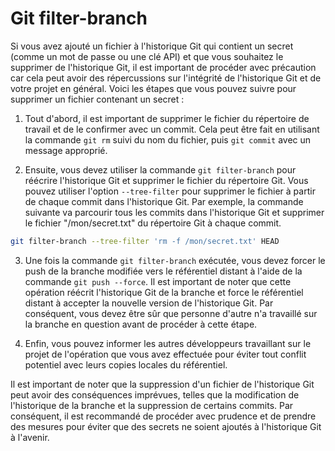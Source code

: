 # Git filter-branch

Si vous avez ajouté un fichier à l'historique Git qui contient un secret (comme un mot de passe ou une clé API) et que vous souhaitez le supprimer de l'historique Git, il est important de procéder avec précaution car cela peut avoir des répercussions sur l'intégrité de l'historique Git et de votre projet en général. Voici les étapes que vous pouvez suivre pour supprimer un fichier contenant un secret :

1. Tout d'abord, il est important de supprimer le fichier du répertoire de travail et de le confirmer avec un commit. Cela peut être fait en utilisant la commande `git rm` suivi du nom du fichier, puis `git commit` avec un message approprié.

2. Ensuite, vous devez utiliser la commande `git filter-branch` pour réécrire l'historique Git et supprimer le fichier du répertoire Git. Vous pouvez utiliser l'option `--tree-filter` pour supprimer le fichier à partir de chaque commit dans l'historique Git. Par exemple, la commande suivante va parcourir tous les commits dans l'historique Git et supprimer le fichier "/mon/secret.txt" du répertoire Git à chaque commit.

```bash
git filter-branch --tree-filter 'rm -f /mon/secret.txt' HEAD
```

3. Une fois la commande `git filter-branch` exécutée, vous devez forcer le push de la branche modifiée vers le référentiel distant à l'aide de la commande `git push --force`. Il est important de noter que cette opération réécrit l'historique Git de la branche et force le référentiel distant à accepter la nouvelle version de l'historique Git. Par conséquent, vous devez être sûr que personne d'autre n'a travaillé sur la branche en question avant de procéder à cette étape.
   
4. Enfin, vous pouvez informer les autres développeurs travaillant sur le projet de l'opération que vous avez effectuée pour éviter tout conflit potentiel avec leurs copies locales du référentiel.

Il est important de noter que la suppression d'un fichier de l'historique Git peut avoir des conséquences imprévues, telles que la modification de l'historique de la branche et la suppression de certains commits. Par conséquent, il est recommandé de procéder avec prudence et de prendre des mesures pour éviter que des secrets ne soient ajoutés à l'historique Git à l'avenir.